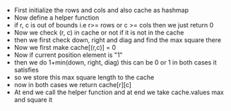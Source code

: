- First initialize the rows and cols and also cache as hashmap
- Now define a helper function
- if r, c is out of bounds i.e r>= rows or c >= cols then we just return 0
- Now we check (r, c) in cache or not if it is not in the cache
- then we first check down, right and diag and find the max square there
- Now we first make cache[(r,c)] = 0
- Now if current position element is "1"
- then we do 1+min(down, right, diag) this can be 0 or 1 in both cases it satisfies
- so we store this max square length to the cache
- now in both cases we return cache[r][c]
- At end we call the helper function and at end we take cache.values max and square it
